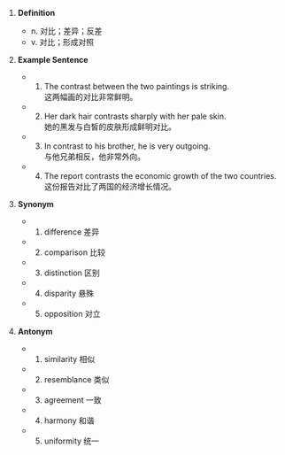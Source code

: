 1. **Definition**  
   - n. 对比；差异；反差  
   - v. 对比；形成对照  

2. **Example Sentence**  
   - 1. The contrast between the two paintings is striking.  
      这两幅画的对比非常鲜明。  
   - 2. Her dark hair contrasts sharply with her pale skin.  
      她的黑发与白皙的皮肤形成鲜明对比。  
   - 3. In contrast to his brother, he is very outgoing.  
      与他兄弟相反，他非常外向。  
   - 4. The report contrasts the economic growth of the two countries.  
      这份报告对比了两国的经济增长情况。  

3. **Synonym**  
   - 1. difference 差异  
   - 2. comparison 比较  
   - 3. distinction 区别  
   - 4. disparity 悬殊  
   - 5. opposition 对立  

4. **Antonym**  
   - 1. similarity 相似  
   - 2. resemblance 类似  
   - 3. agreement 一致  
   - 4. harmony 和谐  
   - 5. uniformity 统一